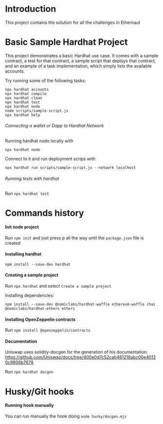 # Introduction

This project contains the solution for all the challenges in Ethernaut

# Basic Sample Hardhat Project

This project demonstrates a basic Hardhat use case. It comes with a sample contract, a test for that contract, a sample script that deploys that contract, and an example of a task implementation, which simply lists the available accounts.

Try running some of the following tasks:

```shell
npx hardhat accounts
npx hardhat compile
npx hardhat clean
npx hardhat test
npx hardhat node
node scripts/sample-script.js
npx hardhat help
```

###### Connecting a wallet or Dapp to Hardhat Network

Running hardhat node locally with

`npx hardhat node`

Connect to it and run deployment scrips with

`npx hardhat run scripts/sample-script.js --network localhost`

###### Running tests with hardhat

Run `npx hardhat test`

# Commands history

#### Init node project

Run `npm init` and just press p all the way until the `package.json` file is created

#### Installing hardhat

`npm install --save-dev hardhat`

#### Creating a sample project

Run `npx hardhat` and select `Create a sample project`

Installing dependencies:

`npm install --save-dev @nomiclabs/hardhat-waffle ethereum-waffle chai @nomiclabs/hardhat-ethers ethers`

#### Installing OpenZeppelin contracts

Run `npm install @openzeppelin/contracts`

#### Documentation

Uniswap uses solidity-docgen for the generation of his documentation: https://github.com/Uniswap/docs/tree/400e0d7c52cab461218abc00e40120c9606b7678

Run `npx hardhat docgen`

# Husky/Git hooks

#### Running hook manually

You can run manually the hook doing `node husky/docgen.mjs`
